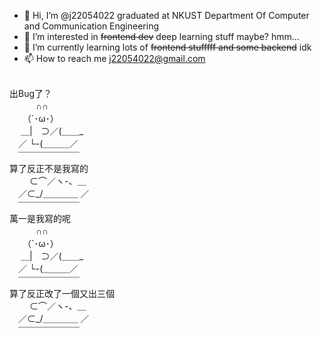 - 👋 Hi, I’m @j22054022 graduated at NKUST Department Of Computer and Communication Engineering
- 👀 I’m interested in ~~frontend dev~~ deep learning stuff maybe? hmm...
- 🌱 I’m currently learning lots of ~~frontend stufffff and some backend~~ idk
- 📫 How to reach me j22054022@gmail.com

<!---
j22054022/j22054022 is a ✨ special ✨ repository because its `README.md` (this file) appears on your GitHub profile.
You can click the Preview link to take a look at your changes.
--->
<br />
 出Bug了？ <br />
 　　　∩∩ <br />
 　　（´･ω･） <br />
 　 ＿|　⊃／(＿＿_ <br />
 　／ └-(＿＿＿／ <br />
 　￣￣￣￣￣￣￣ <br />
 算了反正不是我寫的 <br />
 　　 ⊂⌒／ヽ-、＿ <br />
 　／⊂_/＿＿＿＿ ／ <br />
 　￣￣￣￣￣￣￣ <br />
 萬一是我寫的呢 <br />
 　　　∩∩ <br />
 　　（´･ω･） <br />
 　 ＿|　⊃／(＿＿_ <br />
 　／ └-(＿＿＿／ <br />
 　￣￣￣￣￣￣￣ <br />
 算了反正改了一個又出三個 <br />
 　　 ⊂⌒／ヽ-、＿ <br />
 　／⊂_/＿＿＿＿ ／ <br />
 　￣￣￣￣￣￣￣ <br />
<br />
